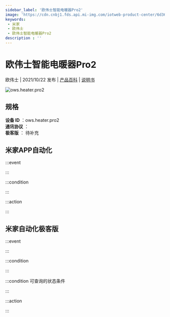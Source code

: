 ```yaml
---
sidebar_label: '欧伟士智能电暖器Pro2'
image: 'https://cdn.cnbj1.fds.api.mi-img.com/iotweb-product-center/6d36e1bf39734a2b007d6003036265b7_1629774659836.png?GalaxyAccessKeyId=AKVGLQWBOVIRQ3XLEW&Expires=9223372036854775807&Signature=5S57EpvQR7Z730N9aRA2+rl3i70='
keywords: 
 - 米家
 - 欧伟士
 - 欧伟士智能电暖器Pro2
description : ''
---
```

# 欧伟士智能电暖器Pro2

欧伟士 | 2021/10/22 发布 | [产品百科](https://home.mi.com/webapp/content/baike/product/index.html?model=ows.heater.pro2/) | [说明书](https://home.mi.com/views/introduction.html?model=ows.heater.pro2&region=cn)

![ows.heater.pro2](https://cdn.cnbj1.fds.api.mi-img.com/iotweb-product-center/6d36e1bf39734a2b007d6003036265b7_1629774659836.png?GalaxyAccessKeyId=AKVGLQWBOVIRQ3XLEW&Expires=9223372036854775807&Signature=5S57EpvQR7Z730N9aRA2+rl3i70=)

## 规格  
> 
**设备 ID** ：ows.heater.pro2  
**通讯协议** ：  
**极客版**  ： 待补充 


## 米家APP自动化  

:::event  

:::

:::condition  

:::

:::action   

:::

## 米家自动化极客版  

:::event  

:::

:::condition  

:::

:::condition 可查询的状态条件  

:::

:::action  

:::

        
